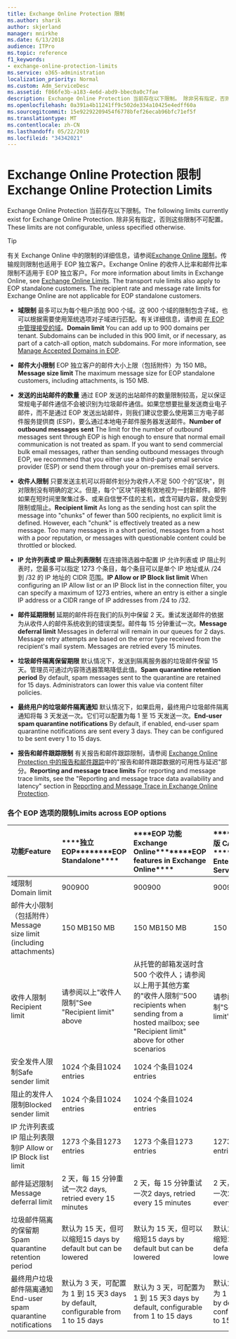```yaml
---
title: Exchange Online Protection 限制
ms.author: sharik
author: skjerland
manager: mnirkhe
ms.date: 6/13/2018
audience: ITPro
ms.topic: reference
f1_keywords:
- exchange-online-protection-limits
ms.service: o365-administration
localization_priority: Normal
ms.custom: Adm_ServiceDesc
ms.assetid: f866fe3b-a183-4e6d-abd9-bbec0a0c7fae
description: Exchange Online Protection 当前存在以下限制。 除非另有指定，否则这些限制不可配置。
ms.openlocfilehash: 0a391a4b11241ff9c502de334a10425e4edff60a
ms.sourcegitcommit: 15e92292209454f6778bfef26ecab96bfc71ef5f
ms.translationtype: MT
ms.contentlocale: zh-CN
ms.lasthandoff: 05/22/2019
ms.locfileid: "34342021"
---
```

# <a name="exchange-online-protection-limits"></a><span data-ttu-id="174fb-104">Exchange Online Protection 限制</span><span class="sxs-lookup"><span data-stu-id="174fb-104">Exchange Online Protection Limits</span></span>

<span data-ttu-id="174fb-105">Exchange Online Protection 当前存在以下限制。</span><span class="sxs-lookup"><span data-stu-id="174fb-105">The following limits currently exist for Exchange Online Protection.</span></span> <span data-ttu-id="174fb-106">除非另有指定，否则这些限制不可配置。</span><span class="sxs-lookup"><span data-stu-id="174fb-106">These limits are not configurable, unless specified otherwise.</span></span> 
  
> [!TIP]
> <span data-ttu-id="174fb-p103">有关 Exchange Online 中的限制的详细信息，请参阅[Exchange Online 限制](../exchange-online-service-description/exchange-online-limits.md)。传输规则限制也适用于 EOP 独立客户。Exchange Online 的收件人比率和邮件比率限制不适用于 EOP 独立客户。</span><span class="sxs-lookup"><span data-stu-id="174fb-p103">For more information about limits in Exchange Online, see [Exchange Online Limits](../exchange-online-service-description/exchange-online-limits.md). The transport rule limits also apply to EOP standalone customers. The recipient rate and message rate limits for Exchange Online are not applicable for EOP standalone customers.</span></span> 
  
- <span data-ttu-id="174fb-p104">**域限制** 最多可以为每个租户添加 900 个域。这 900 个域的限制包含子域，也可以根据需要使用笼统选项对子域进行匹配。有关详细信息，请参阅 [在 EOP 中管理接受的域](https://go.microsoft.com/fwlink/p/?LinkId=282239)。</span><span class="sxs-lookup"><span data-stu-id="174fb-p104">**Domain limit** You can add up to 900 domains per tenant. Subdomains can be included in this 900 limit, or if necessary, as part of a catch-all option, match subdomains. For more information, see [Manage Accepted Domains in EOP](https://go.microsoft.com/fwlink/p/?LinkId=282239).</span></span>
    
- <span data-ttu-id="174fb-113">**邮件大小限制** EOP 独立客户的邮件大小上限（包括附件）为 150 MB。</span><span class="sxs-lookup"><span data-stu-id="174fb-113">**Message size limit** The maximum message size for EOP standalone customers, including attachments, is 150 MB.</span></span> 
    
- <span data-ttu-id="174fb-p105">**发送的出站邮件的数量** 通过 EOP 发送的出站邮件的数量限制较高，足以保证常规电子邮件通信不会被识别为垃圾邮件通信。如果您想要批量发送商业电子邮件，而不是通过 EOP 发送出站邮件，则我们建议您要么使用第三方电子邮件服务提供商 (ESP)，要么通过本地电子邮件服务器发送邮件。</span><span class="sxs-lookup"><span data-stu-id="174fb-p105">**Number of outbound messages sent** The limit for the number of outbound messages sent through EOP is high enough to ensure that normal email communication is not treated as spam. If you want to send commercial bulk email messages, rather than sending outbound messages through EOP, we recommend that you either use a third-party email service provider (ESP) or send them through your on-premises email servers.</span></span> 
    
- <span data-ttu-id="174fb-p106">**收件人限制** 只要发送主机可以将邮件划分为收件人不足 500 个的"区块"，则对限制没有明确的定义。但是，每个"区块"将被有效地视为一封新邮件。邮件如果在短时间里聚集过多、或来自信誉不佳的主机，或含可疑内容，就会受到限制或阻止。</span><span class="sxs-lookup"><span data-stu-id="174fb-p106">**Recipient limit** As long as the sending host can split the message into "chunks" of fewer than 500 recipients, no explicit limit is defined. However, each "chunk" is effectively treated as a new message. Too many messages in a short period, messages from a host with a poor reputation, or messages with questionable content could be throttled or blocked.</span></span> 
    
- <span data-ttu-id="174fb-119">**IP 允许列表或 IP 阻止列表限制** 在连接筛选器中配置 IP 允许列表或 IP 阻止列表时，您最多可以指定 1273 个条目，每个条目可以是单个 IP 地址或从 /24 到 /32 的 IP 地址的 CIDR 范围。</span><span class="sxs-lookup"><span data-stu-id="174fb-119">**IP Allow or IP Block list limit** When configuring an IP Allow list or an IP Block list in the connection filter, you can specify a maximum of 1273 entries, where an entry is either a single IP address or a CIDR range of IP addresses from /24 to /32.</span></span> 
    
- <span data-ttu-id="174fb-p107">**邮件延期限制** 延期的邮件将在我们的队列中保留 2 天。重试发送邮件的依据为从收件人的邮件系统收到的错误类型。邮件每 15 分钟重试一次。</span><span class="sxs-lookup"><span data-stu-id="174fb-p107">**Message deferral limit** Messages in deferral will remain in our queues for 2 days. Message retry attempts are based on the error type received from the recipient's mail system. Messages are retried every 15 minutes.</span></span> 
    
- <span data-ttu-id="174fb-p108">**垃圾邮件隔离保留期限** 默认情况下，发送到隔离服务器的垃圾邮件保留 15 天。管理员可通过内容筛选器策略降低此值。</span><span class="sxs-lookup"><span data-stu-id="174fb-p108">**Spam quarantine retention period** By default, spam messages sent to the quarantine are retained for 15 days. Administrators can lower this value via content filter policies.</span></span> 
    
- <span data-ttu-id="174fb-p109">**最终用户的垃圾邮件隔离通知** 默认情况下，如果启用，最终用户垃圾邮件隔离通知将每 3 天发送一次。它们可以配置为每 1 至 15 天发送一次。</span><span class="sxs-lookup"><span data-stu-id="174fb-p109">**End-user spam quarantine notifications** By default, if enabled, end-user spam quarantine notifications are sent every 3 days. They can be configured to be sent every 1 to 15 days.</span></span> 
    
- <span data-ttu-id="174fb-127">**报告和邮件跟踪限制** 有关报告和邮件跟踪限制，请参阅 [Exchange Online Protection 中的报告和邮件跟踪](https://go.microsoft.com/fwlink/?LinkId=394248)中的"报告和邮件跟踪数据的可用性与延迟"部分。</span><span class="sxs-lookup"><span data-stu-id="174fb-127">**Reporting and message trace limits** For reporting and message trace limits, see the "Reporting and message trace data availability and latency" section in [Reporting and Message Trace in Exchange Online Protection](https://go.microsoft.com/fwlink/?LinkId=394248).</span></span>
    
### <a name="limits-across-eop-options"></a><span data-ttu-id="174fb-128">各个 EOP 选项的限制</span><span class="sxs-lookup"><span data-stu-id="174fb-128">Limits across EOP options</span></span>

|<span data-ttu-id="174fb-129">**功能**</span><span class="sxs-lookup"><span data-stu-id="174fb-129">**Feature**</span></span>|<span data-ttu-id="174fb-130">\*\*\*\*独立 EOP\*\*\*\*</span><span class="sxs-lookup"><span data-stu-id="174fb-130">\*\*\*\*EOP Standalone\*\*\*\*</span></span>|<span data-ttu-id="174fb-131">\*\*\*\*EOP 功能Exchange Online\*\*\*\*</span><span class="sxs-lookup"><span data-stu-id="174fb-131">\*\*\*\*EOP features in Exchange Online\*\*\*\*</span></span>|<span data-ttu-id="174fb-132">\*\*\*\*Exchange 企业版 CAL 带服务\*\*\*\*</span><span class="sxs-lookup"><span data-stu-id="174fb-132">\*\*\*\*Exchange Enterprise CAL with Services\*\*\*\*</span></span>|
|:-----|:-----|:-----|:-----|
|<span data-ttu-id="174fb-133">域限制</span><span class="sxs-lookup"><span data-stu-id="174fb-133">Domain limit</span></span>  <br/> |<span data-ttu-id="174fb-134">900</span><span class="sxs-lookup"><span data-stu-id="174fb-134">900</span></span>  <br/> |<span data-ttu-id="174fb-135">900</span><span class="sxs-lookup"><span data-stu-id="174fb-135">900</span></span>  <br/> |<span data-ttu-id="174fb-136">900</span><span class="sxs-lookup"><span data-stu-id="174fb-136">900</span></span>  <br/> |
|<span data-ttu-id="174fb-137">邮件大小限制（包括附件）</span><span class="sxs-lookup"><span data-stu-id="174fb-137">Message size limit (including attachments)</span></span>  <br/> |<span data-ttu-id="174fb-138">150 MB</span><span class="sxs-lookup"><span data-stu-id="174fb-138">150 MB</span></span>  <br/> |<span data-ttu-id="174fb-139">150 MB</span><span class="sxs-lookup"><span data-stu-id="174fb-139">150 MB</span></span>  <br/> |<span data-ttu-id="174fb-140">150 MB</span><span class="sxs-lookup"><span data-stu-id="174fb-140">150 MB</span></span>  <br/> |
|<span data-ttu-id="174fb-141">收件人限制</span><span class="sxs-lookup"><span data-stu-id="174fb-141">Recipient limit</span></span>  <br/> |<span data-ttu-id="174fb-142">请参阅以上"收件人限制"</span><span class="sxs-lookup"><span data-stu-id="174fb-142">See "Recipient limit" above</span></span>  <br/> |<span data-ttu-id="174fb-143">从托管的邮箱发送时含 500 个收件人；请参阅以上用于其他方案的"收件人限制''</span><span class="sxs-lookup"><span data-stu-id="174fb-143">500 recipients when sending from a hosted mailbox; see "Recipient limit" above for other scenarios</span></span>  <br/> |<span data-ttu-id="174fb-144">请参阅以上"收件人限制"</span><span class="sxs-lookup"><span data-stu-id="174fb-144">See "Recipient limit" above</span></span>  <br/> |
|<span data-ttu-id="174fb-145">安全发件人限制</span><span class="sxs-lookup"><span data-stu-id="174fb-145">Safe sender limit</span></span>  <br/> |<span data-ttu-id="174fb-146">1024 个条目</span><span class="sxs-lookup"><span data-stu-id="174fb-146">1024 entries</span></span>  <br/> |<span data-ttu-id="174fb-147">1024 个条目</span><span class="sxs-lookup"><span data-stu-id="174fb-147">1024 entries</span></span>  <br/> ||
|<span data-ttu-id="174fb-148">阻止的发件人限制</span><span class="sxs-lookup"><span data-stu-id="174fb-148">Blocked sender limit</span></span>  <br/> |<span data-ttu-id="174fb-149">1024 个条目</span><span class="sxs-lookup"><span data-stu-id="174fb-149">1024 entries</span></span>  <br/> |<span data-ttu-id="174fb-150">1024 个条目</span><span class="sxs-lookup"><span data-stu-id="174fb-150">1024 entries</span></span>  <br/> ||
|<span data-ttu-id="174fb-151">IP 允许列表或 IP 阻止列表限制</span><span class="sxs-lookup"><span data-stu-id="174fb-151">IP Allow or IP Block list limit</span></span>  <br/> |<span data-ttu-id="174fb-152">1273 个条目</span><span class="sxs-lookup"><span data-stu-id="174fb-152">1273 entries</span></span>  <br/> |<span data-ttu-id="174fb-153">1273 个条目</span><span class="sxs-lookup"><span data-stu-id="174fb-153">1273 entries</span></span>  <br/> |<span data-ttu-id="174fb-154">1273 个条目</span><span class="sxs-lookup"><span data-stu-id="174fb-154">1273 entries</span></span>  <br/> |
|<span data-ttu-id="174fb-155">邮件延迟限制</span><span class="sxs-lookup"><span data-stu-id="174fb-155">Message deferral limit</span></span>  <br/> |<span data-ttu-id="174fb-156">2 天，每 15 分钟重试一次</span><span class="sxs-lookup"><span data-stu-id="174fb-156">2 days, retried every 15 minutes</span></span>  <br/> |<span data-ttu-id="174fb-157">2 天，每 15 分钟重试一次</span><span class="sxs-lookup"><span data-stu-id="174fb-157">2 days, retried every 15 minutes</span></span>  <br/> |<span data-ttu-id="174fb-158">2 天，每 15 分钟重试一次</span><span class="sxs-lookup"><span data-stu-id="174fb-158">2 days, retried every 15 minutes</span></span>  <br/> |
|<span data-ttu-id="174fb-159">垃圾邮件隔离的保留期</span><span class="sxs-lookup"><span data-stu-id="174fb-159">Spam quarantine retention period</span></span>  <br/> |<span data-ttu-id="174fb-160">默认为 15 天，但可以缩短</span><span class="sxs-lookup"><span data-stu-id="174fb-160">15 days by default but can be lowered</span></span>  <br/> |<span data-ttu-id="174fb-161">默认为 15 天，但可以缩短</span><span class="sxs-lookup"><span data-stu-id="174fb-161">15 days by default but can be lowered</span></span>  <br/> |<span data-ttu-id="174fb-162">默认为 15 天，但可以缩短</span><span class="sxs-lookup"><span data-stu-id="174fb-162">15 days by default but can be lowered</span></span>  <br/> |
|<span data-ttu-id="174fb-163">最终用户垃圾邮件隔离通知</span><span class="sxs-lookup"><span data-stu-id="174fb-163">End-user spam quarantine notifications</span></span>  <br/> |<span data-ttu-id="174fb-164">默认为 3 天，可配置为 1 到 15 天</span><span class="sxs-lookup"><span data-stu-id="174fb-164">3 days by default, configurable from 1 to 15 days</span></span>  <br/> |<span data-ttu-id="174fb-165">默认为 3 天，可配置为 1 到 15 天</span><span class="sxs-lookup"><span data-stu-id="174fb-165">3 days by default, configurable from 1 to 15 days</span></span>  <br/> |<span data-ttu-id="174fb-166">默认为 3 天，可配置为 1 到 15 天</span><span class="sxs-lookup"><span data-stu-id="174fb-166">3 days by default, configurable from 1 to 15 days</span></span>  <br/> |
   

